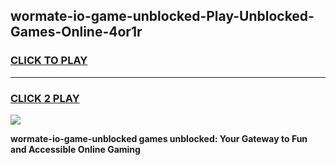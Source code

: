 
## wormate-io-game-unblocked-Play-Unblocked-Games-Online-4or1r
<h3>
<a href="https://premium76.site?title=wormate-io-game-unblocked&ref=25A">CLICK TO PLAY</a></h3>
<hr>

<h3>
<a href="https://premium76.site?title=wormate-io-game-unblocked&ref=25A">CLICK 2 PLAY</a>
  
</h3>

<a href="https://premium76.site?title=wormate-io-game-unblocked&ref=25A"><img src="https://clearcache.store/games.png"></a>


**wormate-io-game-unblocked games unblocked: Your Gateway to Fun and Accessible Online Gaming**
